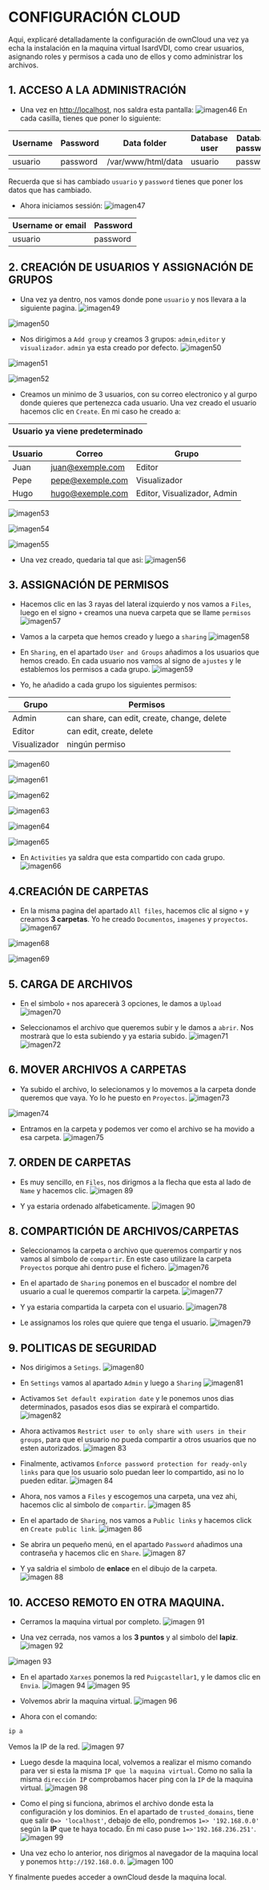 # CONFIGURACIÓN CLOUD

Aqui, explicaré detalladamente la configuración de ownCloud una vez ya echa la instalación en la maquina virtual IsardVDI, como crear usuarios, asignando roles y permisos a cada uno de ellos y como administrar los archivos.

## 1. ACCESO A LA ADMINISTRACIÓN

- Una vez en [http://localhost](http://localhost), nos saldra esta pantalla:
![imagen46](https://drive.google.com/uc?export=view&id=1GrEJoVhLEEbhUlrEqxZQFr2LyFezYNRV)
En cada casilla, tienes que poner lo siguiente:

| Username | Password | Data folder         | Database user | Database password | Database name | Database host |
|----------|----------|---------------------|----------------|--------------------|----------------|----------------|
| usuario  | password | /var/www/html/data  | usuario        | password           | bbdd           | localhost      |

Recuerda que si has cambiado `usuario` y `password` tienes que poner los datos que has cambiado.

- Ahora iniciamos sessión:
![imagen47](https://drive.google.com/uc?export=view&id=1gxQ6VLDJ4a8PZTb0uFyOP_Td4K4ziBtQ)

| Username or email | Password |
|-------------------|----------|
| usuario           | password |

## 2. CREACIÓN DE USUARIOS Y ASSIGNACIÓN DE GRUPOS

- Una vez ya dentro, nos vamos donde pone `usuario` y nos llevara a la siguiente pagina.
![imagen49](https://drive.google.com/uc?export=view&id=1z_OoCPTqEbjBsdOLfNmq8CmxaKlRQcZm)

![imagen50](https://drive.google.com/uc?export=view&id=1vqOH5j-JN4CfaPuoduNBasg75aaDYkdh)

- Nos dirigimos a `Add group` y creamos 3 grupos: `admin`,`editor` y `visualizador`. `admin` ya esta creado por defecto.
![imagen50](https://drive.google.com/uc?export=view&id=1vqOH5j-JN4CfaPuoduNBasg75aaDYkdh)

![imagen51](https://drive.google.com/uc?export=view&id=1urJLrlduojlWq9YcCz5RyIzY1pqmAij-)

![imagen52](https://drive.google.com/uc?export=view&id=1IizlpPdmjiicroVBaGjwTAvnRR5Kt_CX)

- Creamos un minimo de 3 usuarios, con su correo electronico y al gurpo donde quieres que pertenezca cada usuario. Una vez creado el usuario hacemos clic en `Create`.
   En mi caso he creado a:
  
| **Usuario ya viene predeterminado**                              |
|------------------------------------------------------------------|

| Usuario | Correo              | Grupo                          |
|---------|---------------------|--------------------------------|
| Juan    | juan@exemple.com    | Editor                         |
| Pepe    | pepe@exemple.com        | Visualizador                   |
| Hugo    | hugo@exemple.com        | Editor, Visualizador, Admin    |

![imagen53](https://drive.google.com/uc?export=view&id=1QxVXnFEHH2za7h1lVuLCT1mGb66Ec_AC)

![imagen54](https://drive.google.com/uc?export=view&id=1o_s2cW81bECxsgpLI7e4FseMxv3V0Scc)

![imagen55](https://drive.google.com/uc?export=view&id=1AjKVZ1NMxHLzbLQ4KKQgrKlx7Rj9LYj1)

- Una vez creado, quedaria tal que asi:
![imagen56](https://drive.google.com/uc?export=view&id=1b7_9HasgBXdcBKVA7837W9-Kzj8vBKbO)

## 3. ASSIGNACIÓN DE PERMISOS

- Hacemos clic en las 3 rayas del lateral izquierdo y nos vamos a `Files`, luego en el signo `+` creamos una nueva carpeta que se llame `permisos`
![imagen57](https://drive.google.com/uc?export=view&id=1SMGMSYaHFCxzzX2Uv-gxF6h3hK7tDMJv)

- Vamos a la carpeta que hemos creado y luego a `sharing`
![imagen58](https://drive.google.com/uc?export=view&id=1w12-yap9iVcf9RpWCcnwRex5gfjbXIrL)

- En `Sharing`, en el apartado `User and Groups` añadimos a los usuarios que hemos creado. En cada usuario nos vamos al signo de `ajustes` y le establemos los permisos a cada grupo.
![imagen59](https://drive.google.com/uc?export=view&id=1w12-yap9iVcf9RpWCcnwRex5gfjbXIrL)

- Yo, he añadido a cada grupo los siguientes permisos:

| Grupo          | Permisos                              |
|--------------|-------------------------------------|
| Admin        | can share, can edit, create, change, delete |
| Editor       | can edit, create, delete             |
| Visualizador | ningún permiso                       |

![imagen60](https://drive.google.com/uc?export=view&id=1PkXSXEikeWB4Zq6KnnBG82mgNt9c7tWe)

![imagen61](https://drive.google.com/uc?export=view&id=1o6JjH1S9HpglaowfThKZTdepN1hn6oLA)

![imagen62](https://drive.google.com/uc?export=view&id=1z7sHBxMbANa-m7cf40vUO5Z-S05d5PT8)

![imagen63](https://drive.google.com/uc?export=view&id=1IefL7I96sQFN0Nyh96zwpDpRH95l3L8e)

![imagen64](https://drive.google.com/uc?export=view&id=1-insFeuKcn3sMA_2yc909Itox1-DNi7B)

![imagen65](https://drive.google.com/uc?export=view&id=19M9w3pIfZ-ZdaMjg9PHU6u2v2jzwm8Rc)

- En `Activities` ya saldra que esta compartido con cada grupo.
![imagen66](https://drive.google.com/uc?export=view&id=1cOAVPcbS4hNF6U1DgW8f0opGfO8tbDs5)

## 4.CREACIÓN DE CARPETAS

- En la misma pagina del apartado `All files`, hacemos clic al signo `+` y creamos **3 carpetas**. Yo he creado `Documentos`, `imagenes` y `proyectos`.
![imagen67](https://drive.google.com/uc?export=view&id=1W5P-qkFGCF9pZenMo_jbCRhatubJ-rXG)

![imagen68](https://drive.google.com/uc?export=view&id=1-p10xJfqAy236FX9oer072C8ArnojN56)

![imagen69](https://drive.google.com/uc?export=view&id=1EcI3zJtuy-6LSqSLN-DmcxNuofpNFW9x)

## 5. CARGA DE ARCHIVOS

- En el simbolo `+` nos aparecerà 3 opciones, le damos a `Upload`
![imagen70](https://drive.google.com/uc?export=view&id=18HVPlvhTDVvdekLv-2AsmDltA-4f2qe5)

- Seleccionamos el archivo que queremos subir y le damos a `abrir`. Nos mostrarà que lo esta subiendo y ya estaria subido.
![imagen71](https://drive.google.com/uc?export=view&id=11jHsPCOZr-5rxMfSrok2z-WWrXeXYwyV)
![imagen72](https://drive.google.com/uc?export=view&id=1bTGUAtjBSIDNU8Y9kpNqC3BwwIxtbMVt)

## 6. MOVER ARCHIVOS A CARPETAS

- Ya subido el archivo, lo selecionamos y lo movemos a la carpeta donde queremos que vaya. Yo lo he puesto en `Proyectos`.
![imagen73](https://drive.google.com/uc?export=view&id=1a6gAHbwRIMFVhqCXVUA3hDfa6OLVhGWT)

![imagen74](https://drive.google.com/uc?export=view&id=1qBoXkljQw-4p87pIxJJpospo0hmWjVen)

- Entramos en la carpeta y podemos ver como el archivo se ha movido a esa carpeta.
![imagen75](https://drive.google.com/uc?export=view&id=1NRXGW97JWwiUmVddI0-oKkI-hRcqOsl_)

## 7. ORDEN DE CARPETAS
- Es muy sencillo, en `Files`, nos dirigmos a la flecha que esta al lado de `Name` y hacemos clic.
![imagen 89](https://drive.google.com/uc?export=view&id=1oZZ0OXPHp_3ccLkGgCdYfojGxfW1zl7-)

- Y ya estaria ordenado alfabeticamente.
![imagen 90](https://drive.google.com/uc?export=view&id=1zGxLfEcveB-yfafKvb4nJWSjLtMIRvbd)

## 8. COMPARTICIÓN DE ARCHIVOS/CARPETAS

- Seleccionamos la carpeta o archivo que queremos compartir y nos vamos al simbolo de `compartir`. En este caso utilizare la carpeta `Proyectos` porque ahi dentro puse el fichero.
![imagen76](https://drive.google.com/uc?export=view&id=1I0g8G99HNSzNA1jhJlnFbdZlYFSLpi-v)

- En el apartado de `Sharing` ponemos en el buscador el nombre del usuario a cual le queremos compartir la carpeta.
![imagen77](https://drive.google.com/uc?export=view&id=1LEPBPrzJwQn6fvkHq88s7rr0wkFca-sP)

- Y ya estaria compartida la carpeta con el usuario.
![imagen78](https://drive.google.com/uc?export=view&id=1VhLcyjAkvQlUnTPEVctYyGjtE9SG-t97)

- Le assignamos los roles que quiere que tenga el usuario.
![imagen79](https://drive.google.com/uc?export=view&id=18cC4snsFG2ldfivr5K0v3uJ6yfWVf0uM)

## 9. POLITICAS DE SEGURIDAD

- Nos dirigimos a `Setings`.
![imagen80](https://drive.google.com/uc?export=view&id=1B_DaURTM4y8u02Q8fTR0FHUeXaOsv2-q)

- En `Settings` vamos al apartado `Admin` y luego a `Sharing`
![imagen81](https://drive.google.com/uc?export=view&id=1ASXEKaihq4dTnQLjEQqrbL-NUpr2Ww5p)

- Activamos `Set default expiration date` y le ponemos unos dias determinados, pasados esos dias se expirarà el compartido.
![imagen82](https://drive.google.com/uc?export=view&id=1ns7uGvrHAU8FBNpQcGfGWSxXkEk0IsJZ)

- Ahora activamos `Restrict user to only share with users in their groups`, para que el usuario no pueda compartir a otros usuarios que no esten autorizados.
![imagen 83](https://drive.google.com/uc?export=view&id=1XRoQRgCfstMQ-DChssfjr7UH6OBCDqSo)

- Finalmente, activamos `Enforce password protection for ready-only links` para que los usuario solo puedan leer lo compartido, asi no lo pueden editar.
![imagen 84](https://drive.google.com/uc?export=view&id=1TxdXD8TIblyfIvOu4unaBUNIqMiIhe_t)

- Ahora, nos vamos a `Files` y escogemos una carpeta, una vez ahi, hacemos clic al simbolo de `compartir`.
![imagen 85](https://drive.google.com/uc?export=view&id=1wOvHrrkvVw1FFMORvZVm5fUnK1CGlK8p)

- En el apartado de `Sharing`, nos vamos a `Public links` y hacemos click en `Create public link`.
![imagen 86](https://drive.google.com/uc?export=view&id=10GQTgiWFEqArNuxAov_XIv3G8MHnCHIM)

- Se abrira un pequeño menú, en el apartado `Password` añadimos una contraseña y hacemos clic en `Share`.
![imagen 87](https://drive.google.com/uc?export=view&id=1A0ivplqRydCaGUTEr2VALDQeWu9NVeBK)

- Y ya saldria el simbolo de **enlace** en el dibujo de la carpeta.
![imagen 88](https://drive.google.com/uc?export=view&id=1NeHS_gWzMsF0Pp2GoeD6-PwlRF3XtaUB)

## 10. ACCESO REMOTO EN OTRA MAQUINA.

- Cerramos la maquina virtual por completo.
![imagen 91](https://drive.google.com/uc?export=view&id=1yaT8VU5VbTGfBUOkrrAB85RhP6D9PMcy)

- Una vez cerrada, nos vamos a los **3 puntos** y al simbolo del **lapiz**.
![imagen 92](https://drive.google.com/uc?export=view&id=1rU3FkEdll7YpGxraMNoyzA6bpYt1xV8O)

![imagen 93](https://drive.google.com/uc?export=view&id=1_nEh_qW2BdmO8IEmMHLT4yz8W41Yd1Qc)

- En el apartado `Xarxes` ponemos la red `Puigcastellar1`, y le damos clic en `Envia`.
![imagen 94](https://drive.google.com/uc?export=view&id=1MD1eX6LZV1j7GrJbNOcTsBiqP5aZqKzt)
![imagen 95](https://drive.google.com/uc?export=view&id=1k42tg9cfqLKPNJw1ki75cUsw2tYZ6LQS)

- Volvemos abrir la maquina virtual.
![imagen 96](https://drive.google.com/uc?export=view&id=1AwkoxCWu3aJ-D67zD7czA4idihbEjtyR)

- Ahora con el comando:
```bash
ip a
```
Vemos la IP de la red.
![imagen 97](https://drive.google.com/uc?export=view&id=1U5gHeaENqyhFFJkxyfGf3ZDn8iT_ruy1)

- Luego desde la maquina local, volvemos a realizar el mismo comando para ver si esta la misma `IP que la maquina virtual`. Como no salia la misma `dirección IP` comprobamos hacer ping con la `IP` de la maquina virtual.
![imagen 98](https://drive.google.com/uc?export=view&id=1bYFBJwQlU8Mvmfgn6kqdVt2g3u8Rk3Ow)

- Como el ping si funciona, abrimos el archivo donde esta la configuración y los dominios. En el apartado de `trusted_domains`, tiene que salir `0=> 'localhost'`, debajo de ello, pondremos `1=> '192.168.0.0'` según la **IP** que te haya tocado. En mi caso puse `1=>'192.168.236.251'`.
![imagen 99](https://drive.google.com/uc?export=view&id=1E3JRZUA728yaqHs2hVPSxqXNyQzTWOKz)

- Una vez echo lo anterior, nos dirigmos al navegador de la maquina local y ponemos `http://192.168.0.0`.
![imagen 100](https://drive.google.com/uc?export=view&id=1vai_wuzXnG_e5aXgOn12_6_2L6JIQar-)

Y finalmente puedes acceder a ownCloud desde la maquina local.




















































